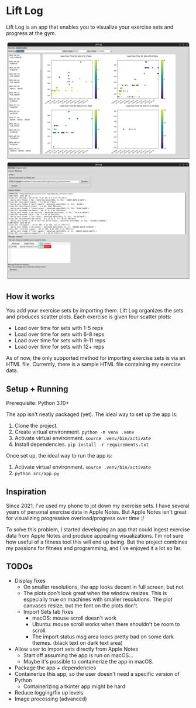 # Lift Log

Lift Log is an app that enables you to visualize your exercise sets and 
progress at the gym.

![screenshot_my_sets](./images/screenshot_my_sets.png)
![screenshot_import_sets](./images/screenshot_import_sets.png)

## How it works

You add your exercise sets by importing them. Lift Log organizes 
the sets and produces scatter plots. Each exercise is given four scatter plots:
- Load over time for sets with 1-5 reps
- Load over time for sets with 6-8 reps
- Load over time for sets with 9-11 reps
- Load over time for sets with 12+ reps

As of now, the only supported method for importing exercise sets is via 
an HTML file. Currently, there is a sample HTML file containing my exercise data.

## Setup + Running

Prerequisite: Python 3.10+

The app isn't neatly packaged (yet). The ideal way to set up the app is:
1. Clone the project.
2. Create virtual environment. `python -m venv .venv`
3. Activate virtual environment. `source .venv/bin/activate`
4. Install dependencies. `pip install -r requirements.txt`

Once set up, the ideal way to run the app is:
1. Activate virtual environment. `source .venv/bin/activate`
2. `python src/app.py`

## Inspiration

Since 2021, I've used my phone to jot down my exercise sets. I have several 
years of personal exercise data in Apple Notes. But Apple Notes isn't great for
visualizing progressive overload/progress over time :/

To solve this problem, I started developing an app that could ingest 
exercise data from Apple Notes and produce appealing visualizations. I'm not 
sure how useful of a fitness tool this will end up being. But the project 
combines my passions for fitness and programming, and I've enjoyed it a lot
so far. 

## TODOs
- Display fixes
  - On smaller resolutions, the app looks decent in full screen, but not 
  - The plots don't look great when the window resizes. This is especially
    true on machines with smaller resolutions. The plot canvases resize, but 
    the font on the plots don't.
  - Import Sets tab fixes
    - macOS: mouse scroll doesn't work
    - Ubuntu: mouse scroll works when there shouldn't be room to scroll.
    - The import status msg area looks pretty bad on some dark themes.
      (black text on dark text area)
- Allow user to import sets directly from Apple Notes
  - Start off assuming the app is run on macOS... 
  - Maybe it's possible to containerize the app in macOS.
- Package the app + dependencies
- Containerize this app, so the user doesn't need a specific version of Python
  - Containerizing a tkinter app might be hard
- Reduce logging/fix up levels
- Image processing (advanced)